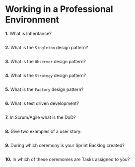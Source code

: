 # Working in a Professional Environment
 
**1.** What is Inheritance?
<!-- enter you answer in the space below -->
```

```
**2.** What is the `Singleton` design pattern?
<!-- enter you answer in the space below -->
```

```
**3.** What is the `Observer` design pattern?
<!-- enter you answer in the space below -->
```

```
**4.** What is the `Strategy` design pattern?
<!-- enter you answer in the space below -->
```

```
**5.** What is the `Factory` design pattern?
<!-- enter you answer in the space below -->
```

```
**6.** What is test driven development?
<!-- enter you answer in the space below -->
```

```
**7.** In Scrum/Agile what is the DoD?
<!-- enter you answer in the space below -->
```

```
**8.** Give two examples of a user story:
<!-- enter you answer in the space below -->
```

```
**9.** During which ceremony is your Sprint Backlog created?
<!-- enter you answer in the space below -->
```

```
**10.** In which of these ceremonies are Tasks assigned to you?
<!-- enter you answer in the space below -->
```

```